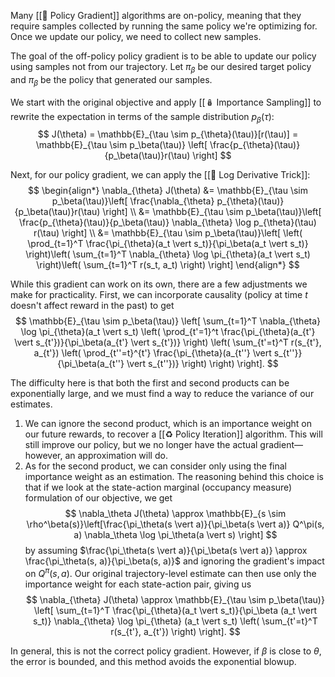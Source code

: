 Many [[🚓 Policy Gradient]] algorithms are on-policy, meaning that they require samples collected by running the same policy we're optimizing for. Once we update our policy, we need to collect new samples.

The goal of the off-policy policy gradient is to be able to update our policy using samples not from our trajectory. Let $\pi_\beta$ be our desired target policy and $\pi_\beta$ be the policy that generated our samples.

We start with the original objective and apply [[🪆 Importance Sampling]] to rewrite the expectation in terms of the sample distribution $p_\beta(\tau)$: 
$$
J(\theta) = \mathbb{E}_{\tau \sim p_{\theta}(\tau)}[r(\tau)] = \mathbb{E}_{\tau \sim p_\beta(\tau)} \left[ \frac{p_{\theta}(\tau)}{p_\beta(\tau)}r(\tau) \right]
$$


Next, for our policy gradient, we can apply the [[🦄 Log Derivative Trick]]: 
$$
\begin{align*} \nabla_{\theta} J(\theta) &= \mathbb{E}_{\tau \sim p_\beta(\tau)}\left[ \frac{\nabla_{\theta} p_{\theta}(\tau)}{p_\beta(\tau)}r(\tau) \right] \\ &= \mathbb{E}_{\tau \sim p_\beta(\tau)}\left[ \frac{p_{\theta}(\tau)}{p_\beta(\tau)} \nabla_{\theta} \log p_{\theta}(\tau) r(\tau) \right] \\ &= \mathbb{E}_{\tau \sim p_\beta(\tau)}\left[ \left( \prod_{t=1}^T \frac{\pi_{\theta}(a_t \vert s_t)}{\pi_\beta(a_t \vert s_t)} \right)\left( \sum_{t=1}^T \nabla_{\theta} \log \pi_{\theta}(a_t \vert s_t) \right)\left( \sum_{t=1}^T r(s_t, a_t) \right) \right] \end{align*}
$$


While this gradient can work on its own, there are a few adjustments we make for practicality. First, we can incorporate causality (policy at time $t$ doesn't affect reward in the past) to get 
$$
\mathbb{E}_{\tau \sim p_\beta(\tau)} \left[ \sum_{t=1}^T \nabla_{\theta} \log \pi_{\theta}(a_t \vert s_t) \left( \prod_{t'=1}^t \frac{\pi_{\theta}(a_{t'} \vert s_{t'})}{\pi_\beta(a_{t'} \vert s_{t'})} \right) \left( \sum_{t'=t}^T r(s_{t'}, a_{t'}) \left( \prod_{t''=t}^{t'} \frac{\pi_{\theta}(a_{t''} \vert s_{t''}}{\pi_\beta(a_{t''} \vert s_{t''})} \right) \right) \right].
$$


The difficulty here is that both the first and second products can be exponentially large, and we must find a way to reduce the variance of our estimates.
1. We can ignore the second product, which is an importance weight on our future rewards, to recover a [[♻️ Policy Iteration]] algorithm. This will still improve our policy, but we no longer have the actual gradient—however, an approximation will do.
2. As for the second product, we can consider only using the final importance weight as an estimation. The reasoning behind this choice is that if we look at the state-action marginal (occupancy measure) formulation of our objective, we get 
$$
\nabla_\theta J(\theta) \approx \mathbb{E}_{s \sim \rho^\beta(s)}\left[\frac{\pi_\theta(s \vert a)}{\pi_\beta(s \vert a)} Q^\pi(s, a) \nabla_\theta \log \pi_\theta(a \vert s) \right]
$$
 by assuming $\frac{\pi_\theta(s \vert a)}{\pi_\beta(s \vert a)} \approx \frac{\pi_\theta(s, a)}{\pi_\beta(s, a)}$ and ignoring the gradient's impact on $Q^\pi(s, a)$. Our original trajectory-level estimate can then use only the importance weight for each state-action pair, giving us 
$$
\nabla_{\theta} J(\theta) \approx \mathbb{E}_{\tau \sim p_\beta(\tau)} \left[ \sum_{t=1}^T \frac{\pi_{\theta}(a_t \vert s_t)}{\pi_\beta (a_t \vert s_t)} \nabla_{\theta} \log \pi_{\theta} (a_t \vert s_t) \left( \sum_{t'=t}^T r(s_{t'}, a_{t'}) \right) \right].
$$


In general, this is not the correct policy gradient. However, if $\beta$ is close to $\theta$, the error is bounded, and this method avoids the exponential blowup.
